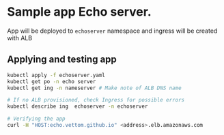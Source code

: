 # Sample app Echo server.
App will be deployed to `echoserver` namespace and ingress will be created with ALB

## Applying and testing app
```bash
kubectl apply -f echoserver.yaml
kubectl get po -n echo server 
kubectl get ing -n nameserver # Make note of ALB DNS name

# If no ALB provisioned, check Ingress for possible errors
kubectl describe ing  echoserver -n echoserver

# Verifying the app
curl -H "HOST:echo.vettom.github.io" <address>.elb.amazonaws.com

```